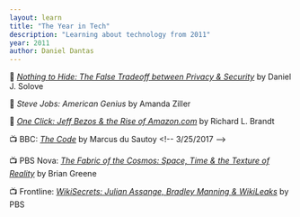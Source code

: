 ```yaml
---
layout: learn
title: "The Year in Tech"
description: "Learning about technology from 2011"
year: 2011
author: Daniel Dantas
---
```


📕 [*Nothing to Hide: The False Tradeoff between Privacy & Security*](https://papers.ssrn.com/sol3/papers.cfm?abstract_id=3976770) by Daniel J. Solove <!-- 11/8/2024 -->

📕 _Steve Jobs: American Genius_ by Amanda Ziller <!-- 2/27/2021 -->

📕 [_One Click: Jeff Bezos & the Rise of Amazon.com_](https://en.wikipedia.org/wiki/One_Click) by Richard L. Brandt <!-- 3/29/2017 -->

📺 BBC: [_The Code_](https://en.wikipedia.org/wiki/The_Code_(British_TV_programme)) by Marcus du Sautoy <!-- 3/25/2017 -->

📺 PBS Nova: _[The Fabric of the Cosmos: Space, Time & the Texture of Reality](https://www.pbs.org/wgbh/nova/series/the-fabric-of-the-cosmos/)_ by Brian Greene <!-- 1/23/2017 -->

📺 Frontline: [_WikiSecrets: Julian Assange, Bradley Manning & WikiLeaks_](https://www.pbs.org/wgbh/frontline/documentary/wikileaks/) by PBS <!-- 5/5/2016 -->

